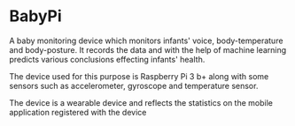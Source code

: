 # BabyPi

A baby monitoring device which monitors infants' voice, body-temperature and body-posture. It records the data and with the help of machine learning predicts various conclusions effecting infants' health.

The device used for this purpose is Raspberry Pi 3 b+ along with some sensors such as accelerometer, gyroscope and temperature sensor.

The device is a wearable device and reflects the statistics on the mobile application registered with the device
